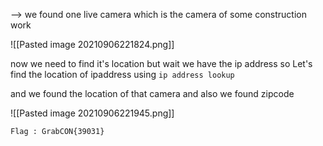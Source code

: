 --> we found one live camera which is the camera of some construction work 

![[Pasted image 20210906221824.png]]

now we need to find it's location but wait we have the ip address so Let's find the location of ipaddress using `ip address lookup` 

and we found the location of that camera and also we found zipcode 

![[Pasted image 20210906221945.png]]

`Flag : GrabCON{39031}`

